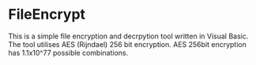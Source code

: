 # FileEncrypt
This is a simple file encryption and decrpytion tool written in Visual Basic. The tool utilises AES (Rijndael) 256 bit encryption.
AES 256bit encryption has 1.1x10^77 possible combinations.
